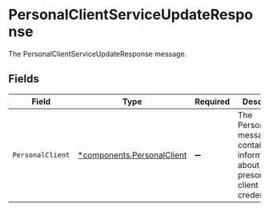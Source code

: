 # PersonalClientServiceUpdateResponse

The PersonalClientServiceUpdateResponse message.


## Fields

| Field                                                                               | Type                                                                                | Required                                                                            | Description                                                                         |
| ----------------------------------------------------------------------------------- | ----------------------------------------------------------------------------------- | ----------------------------------------------------------------------------------- | ----------------------------------------------------------------------------------- |
| `PersonalClient`                                                                    | [*components.PersonalClient](../../models/components/personalclient.md)             | :heavy_minus_sign:                                                                  | The PersonalClient message contains information about a presonal client credential. |